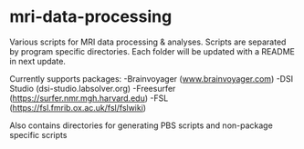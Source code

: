 # mri-data-processing
Various scripts for MRI data processing & analyses. Scripts are separated by program specific directories. Each folder will be updated with a README in next update.

Currently supports packages:
-Brainvoyager (www.brainvoyager.com)
-DSI Studio (dsi-studio.labsolver.org)
-Freesurfer (https://surfer.nmr.mgh.harvard.edu)
-FSL (https://fsl.fmrib.ox.ac.uk/fsl/fslwiki)

Also contains directories for generating PBS scripts and non-package specific scripts

